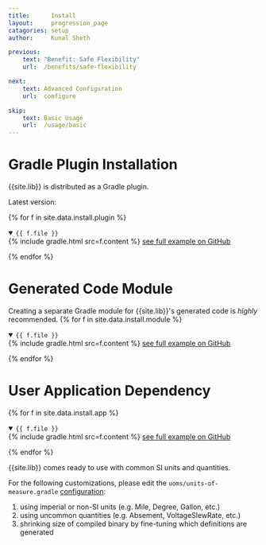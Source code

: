 ```yaml
---
title:      Install
layout:     progression_page
catagories: setup
author:     Kunal Sheth

previous:
    text: "Benefit: Safe Flexibility"
    url:  /benefits/safe-flexibility

next:
    text: Advanced Configuration
    url:  configure

skip:
    text: Basic Usage
    url:  /usage/basic
---
```

# Gradle Plugin Installation

{{site.lib}} is distributed as a Gradle plugin.  

Latest version: <code class="libversion"></code>
<script src="{% link assets/libversion.js %}"></script>

{% for f in site.data.install.plugin %}
<details open>
<summary><code>{{ f.file }}</code></summary>
{% include gradle.html src=f.content %}
<a href="{{ site.data.install.github_root | append: f.file }}">see full example on GitHub</a>
<p><!-- br doesn't work for some reason --></p>
</details>
{% endfor %}

# Generated Code Module
Creating a separate Gradle module for {{site.lib}}'s generated code is <em>highly</em> recommended.
{% for f in site.data.install.module %}
<details open>
<summary><code>{{ f.file }}</code></summary>
{% include gradle.html src=f.content %}
<a href="{{ site.data.install.github_root | append: f.file }}">see full example on GitHub</a>
<p><!-- br doesn't work for some reason --></p>
</details>
{% endfor %}

# User Application Dependency
{% for f in site.data.install.app %}
<details open>
<summary><code>{{ f.file }}</code></summary>
{% include gradle.html src=f.content %}
<a href="{{ site.data.install.github_root | append: f.file }}">see full example on GitHub</a>
<p><!-- br doesn't work for some reason --></p>
</details>
{% endfor %}

{{site.lib}} comes ready to use with common SI units and quantities.

For the following customizations, please edit the `uoms/units-of-measure.gradle` [configuration](configure):
1. using imperial or non-SI units (e.g. Mile, Degree, Gallon, etc.)
2. using uncommon quantities (e.g. Absement, VoltageSlewRate, etc.)
3. shrinking size of compiled binary by fine-tuning which definitions are generated